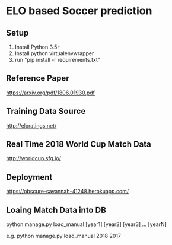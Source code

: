 # ELO based Soccer prediction

## Setup

1. Install Python 3.5+
2. Install python virtualenvwrapper
3. run "pip install -r requirements.txt"


## Reference Paper

https://arxiv.org/pdf/1806.01930.pdf

## Training Data Source

http://eloratings.net/

## Real Time 2018 World Cup Match Data

http://worldcup.sfg.io/

## Deployment

https://obscure-savannah-41248.herokuapp.com/

## Loaing Match Data into DB

python manage.py load_manual [year1] [year2] [year3] ... [yearN]

e.g. python manage.py load_manual 2018 2017
